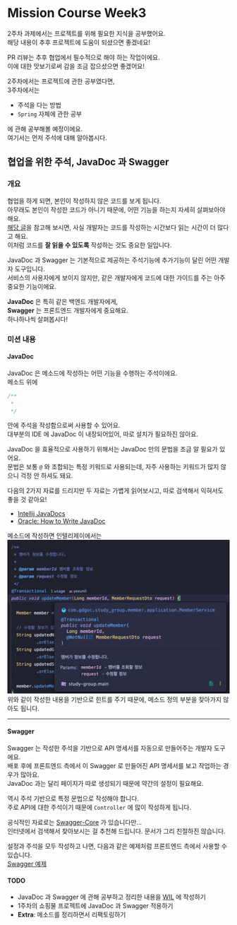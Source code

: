 # Mission Course Week3
2주차 과제에서는 프로젝트를 위해 필요한 지식을 공부했어요.  
해당 내용이 추후 프로젝트에 도움이 되셨으면 좋겠네요!  
  
PR 리뷰는 추후 협업에서 필수적으로 해야 하는 작업이에요.  
이에 대한 맛보기로써 감을 조금 잡으셨으면 좋겠어요!  

2주차에서는 프로젝트에 관한 공부였다면,  
3주차에서는
* 주석을 다는 방법
* `Spring` 자체에 관한 공부  


에 관해 공부해볼 예정이에요.  
여기서는 먼저 주석에 대해 알아봅시다.

## 협업을 위한 주석, JavaDoc 과 Swagger

### 개요
협업을 하게 되면, 본인이 작성하지 않은 코드를 보게 됩니다.  
아무래도 본인이 작성한 코드가 아니기 때문에, 어떤 기능을 하는지 자세히 살펴보아야 해요.  
[해당 글](https://bayrhammer-klaus.medium.com/you-spend-much-more-time-reading-code-than-writing-code-bc953376fe19)을
참고해 보시면, 사실 개발자는 코드를 작성하는 시간보다 읽는 시간이 더 많다고 해요.  
이처럼 코드를 **잘 읽을 수 있도록** 작성하는 것도 중요한 일입니다.

JavaDoc 과 Swagger 는 기본적으로 제공하는 주석기능에 추가기능이 달린 어떤 개발자 도구입니다.  
서비스의 사용자에게 보이지 않지만, 같은 개발자에게 코드에 대한 가이드를 주는 아주 중요한 기능이에요.  

**JavaDoc** 은 특히 같은 백엔드 개발자에게,  
**Swagger** 는 프론트엔드 개발자에게 중요해요.  
하나하나씩 살펴봅시다!

### 미션 내용

#### JavaDoc
JavaDoc 은 메소드에 작성하는 어떤 기능을 수행하는 주석이에요.  
메소드 위에
```java
/**
 * 
 */
```
안에 주석을 작성함으로써 사용할 수 있어요.  
대부분의 IDE 에 JavaDoc 이 내장되어있어, 따로 설치가 필요하진 않아요.  

JavaDoc 을 효율적으로 사용하기 위해서는 JavaDoc 만의 문법을 조금 알 필요가 있어요.  
문법은 보통 `@` 와 조합되는 특정 키워드로 사용되는데, 자주 사용하는 키워드가 많지 않으니 걱정 안 하셔도 돼요.  

다음의 2가지 자료를 드리지만 두 자료는 가볍게 읽어보시고, 따로 검색해서 익혀서도 좋을 것 같아요!

* [Intellij JavaDocs](https://www.jetbrains.com/help/idea/javadocs.html#custom-tags-javadocs)
* [Oracle: How to Write JavaDoc](https://www.oracle.com/technical-resources/articles/java/javadoc-tool.html)

메소드에 작성하면 인텔리제이에서는  
![javaDoc 예시](imgs/javaDoc_example.png)
위와 같이 작성한 내용을 기반으로 힌트를 주기 때문에, 메소드 정의 부분을 찾아가지 않아도 됩니다.  

---

#### Swagger
Swagger 는 작성한 주석을 기반으로 API 명세서를 자동으로 만들어주는 개발자 도구에요.  
배포 후에 프론트엔드 측에서 이 Swagger 로 만들어진 API 명세서를 보고 작업하는 경우가 많아요.  
JavaDoc 과는 달리 페이지가 따로 생성되기 때문에 약간의 설정이 필요해요.

역시 주석 기반으로 특정 문법으로 작성해야 합니다.  
주로 API에 대한 주석이기 때문에 `Controller` 에 많이 작성하게 됩니다.

공식적인 자료로는
[Swagger-Core](https://github.com/swagger-api/swagger-core/wiki/Swagger-2.X---Getting-started)
가 있습니다만...  
인터넷에서 검색해서 찾아보시는 걸 추천해 드립니다. 문서가 그리 친절하진 않습니다.  

설정과 주석을 모두 작성하고 나면, 다음과 같은 예제처럼 프론트엔드 측에서 사용할 수 있습니다.  
[Swagger 예제](https://petstore.swagger.io/)

#### TODO
* JavaDoc 과 Swagger 에 관해 공부하고 정리한 내용을 [WIL](../../week3/WIL.md) 에 작성하기
* 1주차의 쇼핑물 프로젝트에 JavaDoc 과 Swagger 적용하기
* **Extra**: 메소드를 정리하면서 리팩토링하기 